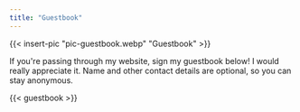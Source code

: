 ```yaml
---
title: "Guestbook"
---
```


{{< insert-pic "pic-guestbook.webp" "Guestbook" >}}

If you're passing through my website, sign my guestbook below! I would really appreciate it. Name and other contact details are optional, so you can stay anonymous.

{{< guestbook >}}

